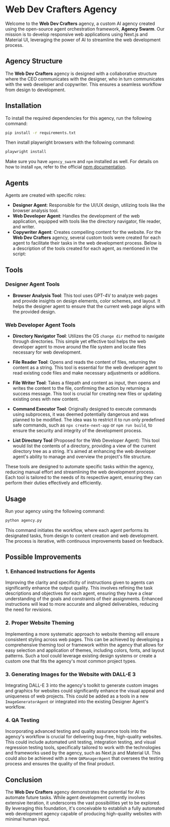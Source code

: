 # Web Dev Crafters Agency

Welcome to the **Web Dev Crafters** agency, a custom AI agency created using the open-source agent orchestration framework, **Agency Swarm**. Our mission is to develop responsive web applications using Next.js and Material UI, leveraging the power of AI to streamline the web development process.

## Agency Structure

The **Web Dev Crafters** agency is designed with a collaborative structure where the CEO communicates with the designer, who in turn communicates with the web developer and copywriter. This ensures a seamless workflow from design to development.

## Installation

To install the required dependencies for this agency, run the following command:

```bash
pip install -r requirements.txt
```

Then install playwright browsers with the following command:

```bash
playwright install
```

Make sure you have `agency_swarm` and `npm` installed as well. For details on how to install `npm`, refer to the official [npm documentation](https://docs.npmjs.com/downloading-and-installing-node-js-and-npm).

## Agents

Agents are created with specific roles:

- **Designer Agent**: Responsible for the UI/UX design, utilizing tools like the browser analysis tool.
- **Web Developer Agent**: Handles the development of the web application, equipped with tools like the directory navigator, file reader, and writer.
- **Copywriter Agent**: Creates compelling content for the website.
For the **Web Dev Crafters** agency, several custom tools were created for each agent to facilitate their tasks in the web development process. Below is a description of the tools created for each agent, as mentioned in the script:

## Tools

### Designer Agent Tools

- **Browser Analysis Tool**: This tool uses GPT-4V to analyze web pages and provide insights on design elements, color schemes, and layout. It helps the designer agent to ensure that the current web page aligns with the provided design.

### Web Developer Agent Tools

- **Directory Navigator Tool**: Utilizes the OS `change dir` method to navigate through directories. This simple yet effective tool helps the web developer agent to move around the file system and locate files necessary for web development.
  
- **File Reader Tool**: Opens and reads the content of files, returning the content as a string. This tool is essential for the web developer agent to read existing code files and make necessary adjustments or additions.
  
- **File Writer Tool**: Takes a filepath and content as input, then opens and writes the content to the file, confirming the action by returning a success message. This tool is crucial for creating new files or updating existing ones with new content.
  
- **Command Executor Tool**: Originally designed to execute commands using subprocess, it was deemed potentially dangerous and was planned to be modified. The idea was to restrict it to run only predefined safe commands, such as `npx create-next-app` or `npm run build`, to ensure the security and integrity of the development process.

- **List Directory Tool** (Proposed for the Web Developer Agent): This tool would list the contents of a directory, providing a view of the current directory tree as a string. It's aimed at enhancing the web developer agent's ability to manage and overview the project's file structure.

These tools are designed to automate specific tasks within the agency, reducing manual effort and streamlining the web development process. Each tool is tailored to the needs of its respective agent, ensuring they can perform their duties effectively and efficiently.

## Usage

Run your agency using the following command:

```bash
python agency.py
```

This command initiates the workflow, where each agent performs its designated tasks, from design to content creation and web development. The process is iterative, with continuous improvements based on feedback.

## Possible Improvements

### 1. Enhanced Instructions for Agents

Improving the clarity and specificity of instructions given to agents can significantly enhance the output quality. This involves refining the task descriptions and objectives for each agent, ensuring they have a clear understanding of the goals and constraints of their assignments. Enhanced instructions will lead to more accurate and aligned deliverables, reducing the need for revisions.

### 2. Proper Website Theming

Implementing a more systematic approach to website theming will ensure consistent styling across web pages. This can be achieved by developing a comprehensive theming tool or framework within the agency that allows for easy selection and application of themes, including colors, fonts, and layout patterns. Such a tool could leverage existing design systems or create a custom one that fits the agency's most common project types.

### 3. Generating Images for the Website with DALL-E 3

Integrating DALL-E 3 into the agency's toolkit to generate custom images and graphics for websites could significantly enhance the visual appeal and uniqueness of web projects. This could be added as a tools in a new `ImageGeneratorAgent` or integrated into the existing Designer Agent's workflow.

### 4. QA Testing

Incorporating advanced testing and quality assurance tools into the agency's workflow is crucial for delivering bug-free, high-quality websites. This could include automated unit testing, integration testing, and visual regression testing tools, specifically tailored to work with the technologies and frameworks used by the agency, such as Next.js and Material UI. This could also be achieved with a new `QAManagerAgent` that oversees the testing process and ensures the quality of the final product.

## Conclusion

The **Web Dev Crafters** agency demonstrates the potential for AI to automate future tasks. While agent development currently involves extensive iteration, it underscores the vast possibilities yet to be explored. By leveraging this foundation, it's conceivable to establish a fully automated web development agency capable of producing high-quality websites with minimal human input. 
